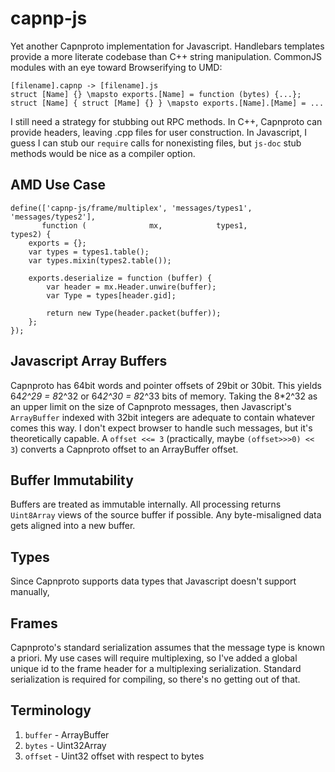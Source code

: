 capnp-js
========

Yet another Capnproto implementation for Javascript.
Handlebars templates provide a more literate codebase than C++ string manipulation.
CommonJS modules with an eye toward Browserifying to UMD:
```
[filename].capnp -> [filename].js
struct [Name] {} \mapsto exports.[Name] = function (bytes) {...};
struct [Name] { struct [Mame] {} } \mapsto exports.[Name].[Mame] = ...
```

I still need a strategy for stubbing out RPC methods.
In C++, Capnproto can provide headers, leaving .cpp files for user construction.
In Javascript, I guess I can stub our `require` calls for nonexisting files, but `js-doc` stub methods would be nice as a compiler option.

AMD Use Case
------------
```
define(['capnp-js/frame/multiplex', 'messages/types1', 'messages/types2'],
       function (              mx,            types1,            types2) {
    exports = {};
    var types = types1.table();
    var types.mixin(types2.table());

    exports.deserialize = function (buffer) {
        var header = mx.Header.unwire(buffer);
        var Type = types[header.gid];

        return new Type(header.packet(buffer));
    };
});
```

Javascript Array Buffers
------------------------
Capnproto has 64bit words and pointer offsets of 29bit or 30bit.
This yields 64*2^29 = 8*2^32 or 64*2^30 = 8*2^33 bits of memory.
Taking the 8*2^32 as an upper limit on the size of Capnproto messages, then Javascript's `ArrayBuffer` indexed with 32bit integers are adequate to contain whatever comes this way.
I don't expect browser to handle such messages, but it's theoretically capable.
A `offset <<= 3` (practically, maybe `(offset>>>0) << 3`) converts a Capnproto offset to an ArrayBuffer offset.

Buffer Immutability
-------------------
Buffers are treated as immutable internally.
All processing returns `Uint8Array` views of the source buffer if possible.
Any byte-misaligned data gets aligned into a new buffer.

Types
-----
Since Capnproto supports data types that Javascript doesn't support manually, 

Frames
------
Capnproto's standard serialization assumes that the message type is known a priori.
My use cases will require multiplexing, so I've added a global unique id to the frame header for a multiplexing serialization.
Standard serialization is required for compiling, so there's no getting out of that.

Terminology
-----------
1. `buffer` - ArrayBuffer
2. `bytes` - Uint32Array
3. `offset` - Uint32 offset with respect to bytes
